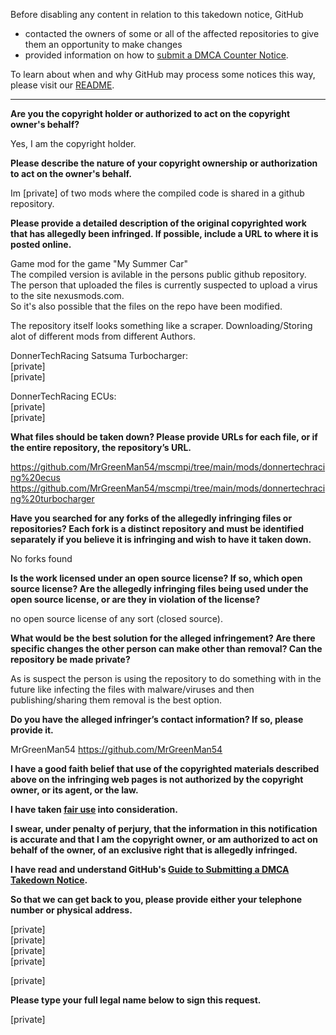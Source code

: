 Before disabling any content in relation to this takedown notice, GitHub
- contacted the owners of some or all of the affected repositories to give them an opportunity to make changes
- provided information on how to [submit a DMCA Counter Notice](https://docs.github.com/en/articles/guide-to-submitting-a-dmca-counter-notice).

To learn about when and why GitHub may process some notices this way, please visit our [README](https://github.com/github/dmca/blob/master/README.md).

---

**Are you the copyright holder or authorized to act on the copyright owner's behalf?**

Yes, I am the copyright holder.

**Please describe the nature of your copyright ownership or authorization to act on the owner's behalf.**

Im [private] of two mods where the compiled code is shared in a github repository.

**Please provide a detailed description of the original copyrighted work that has allegedly been infringed. If possible, include a URL to where it is posted online.**

Game mod for the game "My Summer Car"  
The compiled version is avilable in the persons public github repository.  
The person that uploaded the files is currently suspected to upload a virus to the site nexusmods.com.  
So it's also possible that the files on the repo have been modified.  

The repository itself looks something like a scraper. Downloading/Storing alot of different mods from different Authors.  

DonnerTechRacing Satsuma Turbocharger:  
[private]  
[private]  

DonnerTechRacing ECUs:  
[private]  
[private]

**What files should be taken down? Please provide URLs for each file, or if the entire repository, the repository’s URL.**

https://github.com/MrGreenMan54/mscmpi/tree/main/mods/donnertechracing%20ecus  
https://github.com/MrGreenMan54/mscmpi/tree/main/mods/donnertechracing%20turbocharger  

**Have you searched for any forks of the allegedly infringing files or repositories? Each fork is a distinct repository and must be identified separately if you believe it is infringing and wish to have it taken down.**

No forks found

**Is the work licensed under an open source license? If so, which open source license? Are the allegedly infringing files being used under the open source license, or are they in violation of the license?**

no open source license of any sort (closed source).

**What would be the best solution for the alleged infringement? Are there specific changes the other person can make other than removal? Can the repository be made private?**

As is suspect the person is using the repository to do something with in the future
like infecting the files with malware/viruses and then publishing/sharing them removal is the best option.

**Do you have the alleged infringer’s contact information? If so, please provide it.**

MrGreenMan54
https://github.com/MrGreenMan54

**I have a good faith belief that use of the copyrighted materials described above on the infringing web pages is not authorized by the copyright owner, or its agent, or the law.**

**I have taken <a href="https://www.lumendatabase.org/topics/22">fair use</a> into consideration.**

**I swear, under penalty of perjury, that the information in this notification is accurate and that I am the copyright owner, or am authorized to act on behalf of the owner, of an exclusive right that is allegedly infringed.**

**I have read and understand GitHub's <a href="https://docs.github.com/articles/guide-to-submitting-a-dmca-takedown-notice/">Guide to Submitting a DMCA Takedown Notice</a>.**

**So that we can get back to you, please provide either your telephone number or physical address.**

[private]  
[private]  
[private]  
[private]

[private]

**Please type your full legal name below to sign this request.**

[private]

